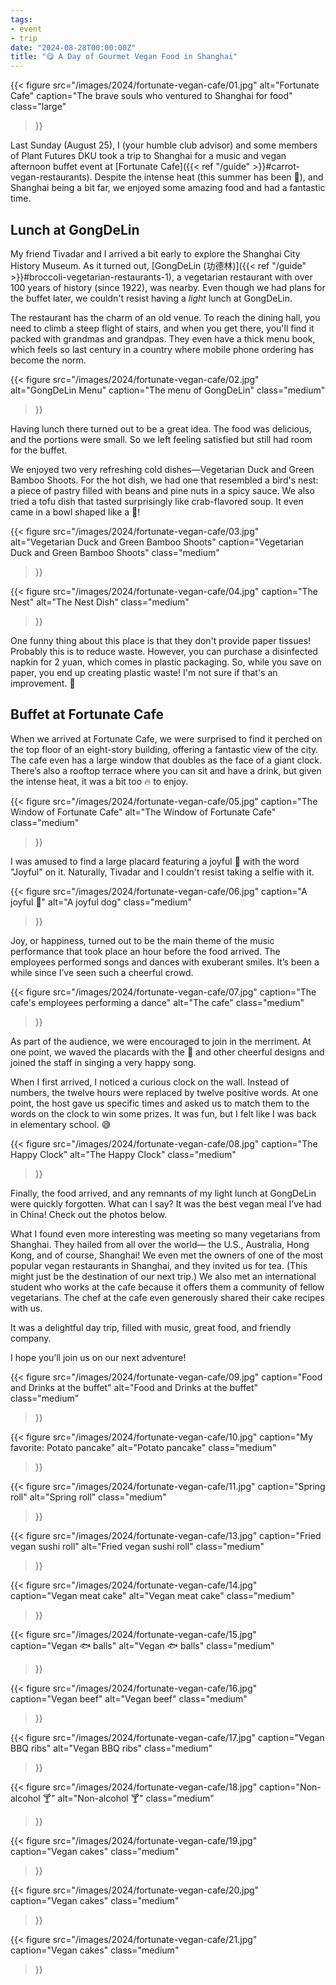 ```yaml
---
tags:
- event
- trip
date: "2024-08-28T00:00:00Z"
title: "😋 A Day of Gourmet Vegan Food in Shanghai"
---
```


{{<
    figure src="/images/2024/fortunate-vegan-cafe/01.jpg"
    alt="Fortunate Cafe"
    caption="The brave souls who ventured to Shanghai for food"
    class="large"
>}}

Last Sunday (August 25), I (your humble club advisor) and some members of Plant Futures DKU took a trip to Shanghai for a music and vegan afternoon buffet event at 
[Fortunate Cafe]({{< ref "/guide" >}}#carrot-vegan-restaurants). Despite the intense heat (this summer has been :hot_face:), and Shanghai being a bit far, we enjoyed some amazing food and had a fantastic time.

## Lunch at GongDeLin

My friend Tivadar and I arrived a bit early to explore the Shanghai City History Museum.
As it turned out,
[GongDeLin (功德林)]({{< ref "/guide" >}}#broccoli-vegetarian-restaurants-1),
a vegetarian restaurant with over 100 years of history (since 1922), was nearby.
Even though we had plans for the buffet later,
we couldn't resist having a *light* lunch at GongDeLin.

The restaurant has the charm of an old venue.
To reach the dining hall,
you need to climb a steep flight of stairs,
and when you get there,
you'll find it packed with grandmas and grandpas.
They even have a thick menu book,
which feels so last century in a country
where mobile phone ordering has become the norm.

{{<
    figure src="/images/2024/fortunate-vegan-cafe/02.jpg"
    alt="GongDeLin Menu"
    caption="The menu of GongDeLin"
    class="medium"
>}}

Having lunch there turned out to be a great idea.
The food was delicious,
and the portions were small.
So we left feeling satisfied but still had room for the buffet.

We enjoyed two very refreshing cold dishes—Vegetarian Duck and Green Bamboo Shoots.
For the hot dish, we had one that resembled a bird's nest:
a piece of pastry filled with beans and pine nuts in a spicy sauce.
We also tried a tofu dish that tasted surprisingly like crab-flavored soup.
It even came in a bowl shaped like a :crab:!

{{<
    figure src="/images/2024/fortunate-vegan-cafe/03.jpg"
    alt="Vegetarian Duck and Green Bamboo Shoots"
    caption="Vegetarian Duck and Green Bamboo Shoots"
    class="medium"
>}}

{{< 
    figure src="/images/2024/fortunate-vegan-cafe/04.jpg"
    caption="The Nest"
    alt="The Nest Dish"
    class="medium"
>}}

One funny thing about this place is that they don't provide paper tissues!
Probably this is to reduce waste.
However, you can purchase a disinfected napkin for 2 yuan,
which comes in plastic packaging.
So, while you save on paper, you end up creating plastic waste!
I'm not sure if that's an improvement. :thinking:

## Buffet at Fortunate Cafe

When we arrived at Fortunate Cafe, we were surprised to find it perched on the top floor of an eight-story building, offering a fantastic view of the city. The cafe even has a large window that doubles as the face of a giant clock. There’s also a rooftop terrace where you can sit and have a drink, but given the intense heat, it was a bit too :fire: to enjoy.

{{< 
    figure src="/images/2024/fortunate-vegan-cafe/05.jpg"
    caption="The Window of Fortunate Cafe"
    alt="The Window of Fortunate Cafe"
    class="medium"
>}}

I was amused to find a large placard featuring a joyful :dog: with the word "Joyful" on it. Naturally, Tivadar and I couldn't resist taking a selfie with it.

{{< 
    figure src="/images/2024/fortunate-vegan-cafe/06.jpg"
    caption="A joyful :dog:"
    alt="A joyful dog"
    class="medium"
>}}

Joy, or happiness, turned out to be the main theme of the music performance that took place an hour before the food arrived. The employees performed songs and dances with exuberant smiles. It’s been a while since I’ve seen such a cheerful crowd.

{{< 
    figure src="/images/2024/fortunate-vegan-cafe/07.jpg"
    caption="The cafe's employees performing a dance"
    alt="The cafe"
    class="medium"
>}}

As part of the audience, we were encouraged to join in the merriment. At one point, we waved the placards with the :dog: and other cheerful designs and joined the staff in singing a very happy song.

When I first arrived, I noticed a curious clock on the wall. Instead of numbers, the twelve hours were replaced by twelve positive words. At one point, the host gave us specific times and asked us to match them to the words on the clock to win some prizes. It was fun, but I felt like I was back in elementary school. :sweat_smile:

{{< 
    figure src="/images/2024/fortunate-vegan-cafe/08.jpg"
    caption="The Happy Clock"
    alt="The Happy Clock"
    class="medium"
>}}

Finally, the food arrived, and any remnants of my light lunch at GongDeLin were quickly forgotten. What can I say? It was the best vegan meal I’ve had in China! Check out the photos below.

What I found even more interesting was meeting so many vegetarians from Shanghai. They hailed from all over the world— the U.S., Australia, Hong Kong, and of course, Shanghai! We even met the owners of one of the most popular vegan restaurants in Shanghai, and they invited us for tea. (This might just be the destination of our next trip.) We also met an international student who works at the cafe because it offers them a community of fellow vegetarians. The chef at the cafe even generously shared their cake recipes with us.

It was a delightful day trip, filled with music, great food, and friendly company.

I hope you’ll join us on our next adventure!

{{<
    figure src="/images/2024/fortunate-vegan-cafe/09.jpg"
    caption="Food and Drinks at the buffet"
    alt="Food and Drinks at the buffet"
    class="medium"
>}}

{{< 
    figure src="/images/2024/fortunate-vegan-cafe/10.jpg"
    caption="My favorite: Potato pancake"
    alt="Potato pancake"
    class="medium"
>}}

{{<
    figure src="/images/2024/fortunate-vegan-cafe/11.jpg"
    caption="Spring roll"
    alt="Spring roll"
    class="medium"
>}}

{{<
    figure src="/images/2024/fortunate-vegan-cafe/13.jpg"
    caption="Fried vegan sushi roll"
    alt="Fried vegan sushi roll"
    class="medium"
>}}

{{<
    figure src="/images/2024/fortunate-vegan-cafe/14.jpg"
    caption="Vegan meat cake"
    alt="Vegan meat cake"
    class="medium"
>}}

{{<
    figure src="/images/2024/fortunate-vegan-cafe/15.jpg"
    caption="Vegan 🐟 balls"
    alt="Vegan 🐟 balls"
    class="medium"
>}}

{{<
    figure src="/images/2024/fortunate-vegan-cafe/16.jpg"
    caption="Vegan beef"
    alt="Vegan beef"
    class="medium"
>}}

{{<
    figure src="/images/2024/fortunate-vegan-cafe/17.jpg"
    caption="Vegan BBQ ribs"
    alt="Vegan BBQ ribs"
    class="medium"
>}}

{{<
    figure src="/images/2024/fortunate-vegan-cafe/18.jpg"
    caption="Non-alcohol 🍸"
    alt="Non-alcohol 🍸"
    class="medium"
>}}

{{<
    figure src="/images/2024/fortunate-vegan-cafe/19.jpg"
    caption="Vegan cakes"
    class="medium"
>}}

{{<
    figure src="/images/2024/fortunate-vegan-cafe/20.jpg"
    caption="Vegan cakes"
    class="medium"
>}}

{{<
    figure src="/images/2024/fortunate-vegan-cafe/21.jpg"
    caption="Vegan cakes"
    class="medium"
>}}
